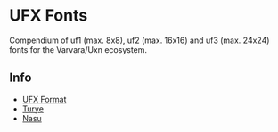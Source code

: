 # UFX Fonts

Compendium of uf1 (max. 8x8), uf2 (max. 16x16) and uf3 (max. 24x24) fonts for
the Varvara/Uxn ecosystem.

## Info

* [UFX Format](https://wiki.xxiivv.com/site/ufx_format.html)
* [Turye](https://wiki.xxiivv.com/site/turye.html)
* [Nasu](https://wiki.xxiivv.com/site/nasu.html)
